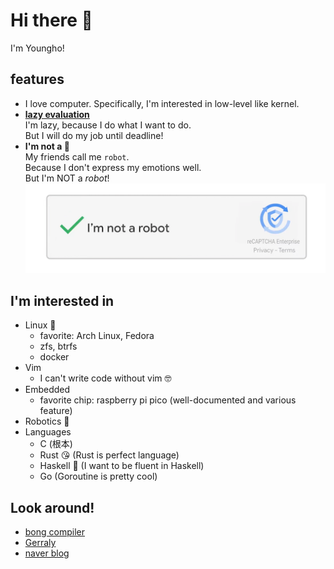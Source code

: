 # Hi there 👋
I'm Youngho!

## features
- I love computer. Specifically, I'm interested in low-level like kernel.
- [**lazy evaluation**](https://en.wikipedia.org/wiki/Lazy_evaluation)  
  I'm lazy, because I do what I want to do.  
  But I will do my job until deadline!
- **I'm not a 🤖**  
  My friends call me `robot`.  
  Because I don't express my emotions well.  
  But I'm NOT a _robot_!  
  ![](img/iamnotarobot.png)

## I'm interested in
- Linux 🐧
  - favorite: Arch Linux, Fedora
  - zfs, btrfs
  - docker
- Vim
  - I can't write code without vim 🤓
- Embedded
  - favorite chip: raspberry pi pico (well-documented and various feature)
- Robotics 🤖
- Languages
  - C (根本)
  - Rust 😘 (Rust is perfect language)
  - Haskell 🤯 (I want to be fluent in Haskell)
  - Go (Goroutine is pretty cool)

## Look around!
- [bong compiler](https://cho0h5.github.io/bong-compiler)
- [Gerraly](https://cho0h5.github.io/gerraly)
- [naver blog](https://blog.naver.com/cho0h5)
